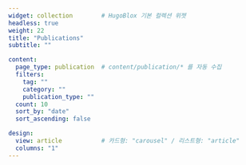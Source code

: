 ```yaml
---
widget: collection        # HugoBlox 기본 컬렉션 위젯
headless: true
weight: 22
title: "Publications"
subtitle: ""

content:
  page_type: publication  # content/publication/* 를 자동 수집
  filters:
    tag: ""
    category: ""
    publication_type: ""
  count: 10
  sort_by: "date"
  sort_ascending: false

design:
  view: article           # 카드형: "carousel" / 리스트형: "article"
  columns: "1"
---
```

